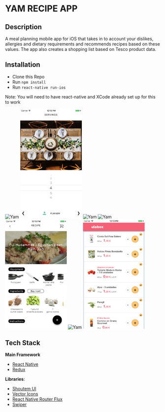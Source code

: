 # YAM RECIPE APP

## Description
A meal planning mobile app for iOS that takes in to account your dislikes, allergies and dietary requirements and recommends recipes based on these values.  The app also creates a shopping list based on Tesco product data.

## Installation

* Clone this Repo
* Run `npm install`
* Run `react-native run-ios`

Note: You will need to have react-native and XCode already set up for this to work

<img src="./app/images/yam-homepage-2.png" alt="Yam" width=200px/>
<img src="./app/images/Table.png" alt="Yam" width=200px/>
<img src="./app/images/Allergies.png" alt="Yam" width=200px/>

<img src="./app/images/RecipeList.png" alt="Yam" width=200px/>
<img src="app/images/RecipeDetailPage.png" alt="Yam" width=200px/>
<img src="./app/images/ShoppingList.png" alt="Yam" width=200px/>
<img src="./app/images/checkout.png" alt="Yam" width=200px/>

## Tech Stack

**Main Framework**
* [React Native](https://github.com/facebook/react-native)
* [Redux](https://github.com/reactjs/redux)

**Libraries**:
* [Shoutem UI](https://github.com/shoutem/ui)
*  [Vector Icons](https://github.com/oblador/react-native-vector-icons)
* [React Native Router Flux](https://github.com/oblador/react-native-vector-icons)
* [Swiper](https://github.com/leecade/react-native-swiper)

